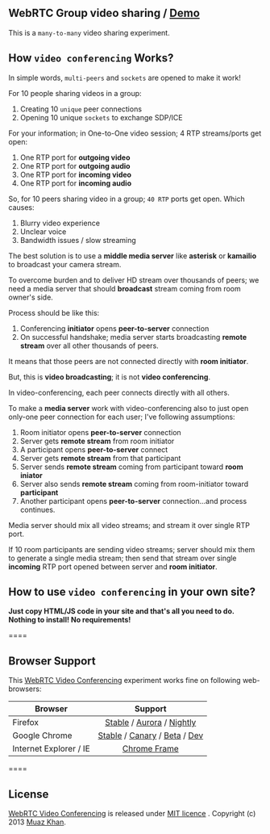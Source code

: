## WebRTC Group video sharing / [Demo](https://webrtc-experiment.appspot.com/video-conferencing/)

This is a `many-to-many` video sharing experiment.

## How `video conferencing` Works?

In simple words, `multi-peers` and `sockets` are opened to make it work!

For 10 people sharing videos in a group:

1. Creating 10 `unique` peer connections
2. Opening 10 unique `sockets` to exchange SDP/ICE

For your information; in One-to-One video session; 4 RTP streams/ports get open:

1. One RTP port for **outgoing video**
2. One RTP port for **outgoing audio**
3. One RTP port for **incoming video**
4. One RTP port for **incoming audio**

So, for 10 peers sharing video in a group; `40 RTP` ports get open. Which causes:

1. Blurry video experience
2. Unclear voice
3. Bandwidth issues / slow streaming

The best solution is to use a **middle media server** like **asterisk** or **kamailio** to broadcast your camera stream. 

To overcome burden and to deliver HD stream over thousands of peers; we need a media server that should **broadcast** stream coming from room owner's side.

Process should be like this:

1. Conferencing **initiator** opens **peer-to-server** connection
2. On successful handshake; media server starts broadcasting **remote stream** over all other thousands of peers.

It means that those peers are not connected directly with **room initiator**.

But, this is **video broadcasting**; it is not **video conferencing**.

In video-conferencing, each peer connects directly with all others.

To make a **media server** work with video-conferencing also to just open only-one peer connection for each user; I've following assumptions:

1. Room initiator opens **peer-to-server** connection
2. Server gets **remote stream** from room initiator
3. A participant opens **peer-to-server** connect
4. Server gets **remote stream** from that participant
5. Server sends **remote stream** coming from participant toward **room iniator**
6. Server also sends **remote stream** coming from room-initiator toward **participant**
7. Another participant opens **peer-to-server** connection...and process continues.

Media server should mix all video streams; and stream it over single RTP port.

If 10 room participants are sending video streams; server should mix them to generate a single media stream; then send that stream over single **incoming** RTP port opened between server and **room initiator**.

## How to use `video conferencing` in your own site?

**Just copy HTML/JS code in your site and that's all you need to do. Nothing to install! No requirements!**

====
## Browser Support

This [WebRTC Video Conferencing](https://webrtc-experiment.appspot.com/video-conferencing/) experiment works fine on following web-browsers:

| Browser        | Support           |
| ------------- |:-------------:|
| Firefox | [Stable](http://www.mozilla.org/en-US/firefox/new/) / [Aurora](http://www.mozilla.org/en-US/firefox/aurora/) / [Nightly](http://nightly.mozilla.org/) |
| Google Chrome | [Stable](https://www.google.com/intl/en_uk/chrome/browser/) / [Canary](https://www.google.com/intl/en/chrome/browser/canary.html) / [Beta](https://www.google.com/intl/en/chrome/browser/beta.html) / [Dev](https://www.google.com/intl/en/chrome/browser/index.html?extra=devchannel#eula) |
| Internet Explorer / IE | [Chrome Frame](http://www.google.com/chromeframe) |

====
## License

[WebRTC Video Conferencing](https://webrtc-experiment.appspot.com/video-conferencing/) is released under [MIT licence](https://webrtc-experiment.appspot.com/licence/) . Copyright (c) 2013 [Muaz Khan](https://plus.google.com/100325991024054712503).
